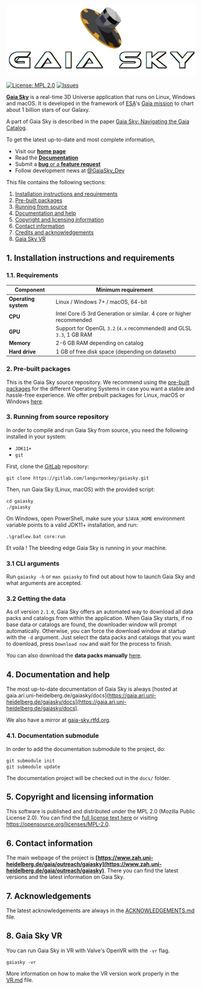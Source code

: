 <img src="assets/icon/gs_logo.png" alt="Gaia Sky logo" />

[![License: MPL 2.0](https://img.shields.io/badge/License-MPL%202.0-brightgreen.svg)](https://opensource.org/licenses/MPL-2.0)
[![Issues](https://img.shields.io/badge/issues-open-bbbb00.svg)](https://gitlab.com/langurmonkey/gaiasky/issues)

[**Gaia Sky**](https://zah.uni-heidelberg.de/gaia/outreach/gaiasky) is a real-time 3D Universe application that
runs on Linux, Windows and macOS. It is developed in the framework of
[ESA](https://www.esa.int/ESA)'s [Gaia mission](https://sci.esa.int/gaia) to chart about 1 billion stars of our Galaxy.

A part of Gaia Sky is described in the paper [Gaia Sky: Navigating the Gaia Catalog](https://dx.doi.org/10.1109/TVCG.2018.2864508).


To get the latest up-to-date and most complete information,

*  Visit our [**home page**](https://zah.uni-heidelberg.de/gaia/outreach/gaiasky)
*  Read the [**Documentation**](https://gaia.ari.uni-heidelberg.de/gaiasky/docs)
*  Submit a [**bug** or a **feature request**](https://gitlab.com/langurmonkey/gaiasky/issues)
*  Follow development news at [@GaiaSky_Dev](https://twitter.com/GaiaSky_Dev)

This file contains the following sections:

1. [Installation instructions and requirements](#1-installation-instructions-and-requirements)
2. [Pre-built packages](#2-pre-built-packages)
3. [Running from source](#3-running-from-source-repository)
4. [Documentation and help](#4-documentation-and-help)
5. [Copyright and licensing information](#5-copyright-and-licensing-information)
6. [Contact information](#6-contact-information)
7. [Credits and acknowledgements](#7-acknowledgements)
8. [Gaia Sky VR](#8-gaia-sky-vr)

##  1. Installation instructions and requirements

### 1.1. Requirements

| Component             | Minimum requirement                                                            |
|-----------------------|--------------------------------------------------------------------------------|
| **Operating system**  | Linux / Windows 7+ / macOS, 64-bit                                             |
| **CPU**               | Intel Core i5 3rd Generation or similar. 4 core or higher recommended          |
| **GPU**               | Support for OpenGL `3.2` (`4.x` recommended) and GLSL `3.3`,  1 GB RAM         |
| **Memory**            | 2-6 GB RAM depending on catalog                                                |
| **Hard drive**        | 1 GB of free disk space (depending on datasets)                                |

### 2. Pre-built packages

This is the Gaia Sky source repository. We recommend using the [pre-built packages](https://zah.uni-heidelberg.de/gaia/outreach/gaiasky/downloads)
for the different Operating Systems in case you want a stable and hassle-free experience. We offer prebuilt packages for Linux, macOS or 
Windows [here](https://zah.uni-heidelberg.de/gaia/outreach/gaiasky/downloads/).


### 3. Running from source repository

In order to compile and run Gaia Sky from source, you need the following installed in your system:

- `JDK11+`
- `git`

First, clone the [GitLab](https://gitlab.com/langurmonkey/gaiasky) repository:

```console
git clone https://gitlab.com/langurmonkey/gaiasky.git
```

Then, run Gaia Sky (Linux, macOS) with the provided script:

```console
cd gaiasky
./gaiasky
```

On Windows, open PowerShell, make sure your `$JAVA_HOME` environment variable points to a valid JDK11+ installation, and run:

```batchfile
.\gradlew.bat core:run
```

Et voilà ! The bleeding edge Gaia Sky is running in your machine.


### 3.1 CLI arguments

Run `gaiasky -h` or `man gaiasky` to find out about how to launch Gaia Sky and what arguments are accepted.

### 3.2 Getting the data

As of version `2.1.0`, Gaia Sky offers an automated way to download all data packs and catalogs from within the application. When Gaia Sky starts, if no base data or catalogs are found, the downloader window will prompt automatically. Otherwise, you can force the download window at startup with the `-d` argument. Just select the data packs and catalogs that you want to download, press `Download now` and wait for the process to finish.

You can also download the **data packs manually** [here](https://gaia.ari.uni-heidelberg.de/gaiasky/files/autodownload/).


##  4. Documentation and help

The most up-to-date documentation of Gaia Sky is always [hosted at gaia.ari.uni-heidelberg.de/gaiasky/docs](https://gaia.ari.uni-heidelberg.de/gaiasky/docs](https://gaia.ari.uni-heidelberg.de/gaiasky/docs). 

We also have a mirror at [gaia-sky.rtfd.org](https://gaia-sky.readthedocs.io).

### 4.1. Documentation submodule

In order to add the documentation submodule to the project, do:

```console
git submodule init
git submodule update
```

The documentation project will be checked out in the `docs/` folder.

##  5. Copyright and licensing information

This software is published and distributed under the MPL 2.0
(Mozilla Public License 2.0). You can find the [full license
text here](/LICENSE.md)
or visiting https://opensource.org/licenses/MPL-2.0.

##  6. Contact information

The main webpage of the project is
**[https://www.zah.uni-heidelberg.de/gaia/outreach/gaiasky](https://www.zah.uni-heidelberg.de/gaia/outreach/gaiasky)**. There you can find
the latest versions and the latest information on Gaia Sky.

##  7. Acknowledgements

The latest acknowledgements are always in the [ACKNOWLEDGEMENTS.md](/ACKNOWLEDGEMENTS.md) file.

##  8. Gaia Sky VR

You can run Gaia Sky in VR with Valve's OpenVR with the `-vr` flag.

```console
gaiasky -vr
```

More information on how to make the VR version work properly in the [VR.md](VR.md) file.

